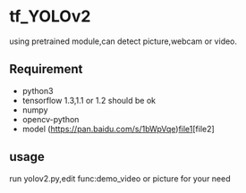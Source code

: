 # tf_YOLOv2
using pretrained module,can detect picture,webcam or video. 

## Requirement
* python3
* tensorflow 1.3,1.1 or 1.2 should be ok
* numpy 
* opencv-python
* model (https://pan.baidu.com/s/1bWpVqe)[file1](https://pan.baidu.com/s/1o8PvZT4)[file2]
## usage
run yolov2.py,edit func:demo_video or picture for your need
